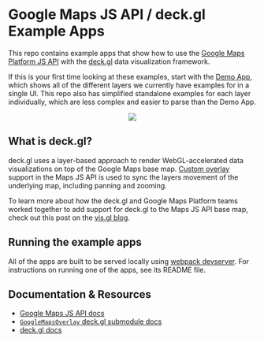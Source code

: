 # Google Maps JS API / deck.gl Example Apps

This repo contains example apps that show how to use the [Google Maps Platform JS API](https://developers.google.com/maps/documentation/javascript/) with the [deck.gl](http://deck.gl) data visualization framework.

If this is your first time looking at these examples, start with the [Demo App](https://github.com/googlemaps/deck.gl-demos/tree/master/DemoApp), which shows all of the different layers we currently have examples for in a single UI. This repo also has simplified standalone examples for each layer individually, which are less complex and easier to parse than the Demo App.

<p align="center"><img src="https://github.com/googlemaps/deck.gl-demos/raw/master/DemoApp/src/img/screenshot.png" /></p>

## What is deck.gl?

deck.gl uses a layer-based approach to render WebGL-accelerated data visualizations on top of the Google Maps base map. [Custom overlay](https://developers.google.com/maps/documentation/javascript/customoverlays) support in the Maps JS API is used to sync the layers movement of the underlying map, including panning and zooming.

To learn more about how the deck.gl and Google Maps Platform teams worked together to add support for deck.gl to the Maps JS API base map, check out this post on the [vis.gl blog](https://medium.com/vis-gl/using-deck-gl-with-google-maps-9c868d18e3cd).

## Running the example apps

All of the apps are built to be served locally using [webpack devserver](https://webpack.js.org/configuration/dev-server/). For instructions on running one of the apps, see its README file.

## Documentation & Resources

- [Google Maps JS API docs](https://developers.google.com/maps/documentation/javascript/)
- [`GoogleMapsOverlay` deck.gl submodule docs](https://deck.gl/#/documentation/submodule-api-reference/deckgl-google-maps/overview)
- [deck.gl docs](https://deck.gl/#/documentation/overview/introduction)